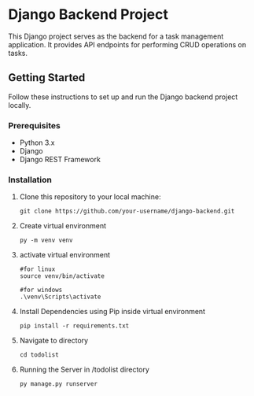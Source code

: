 # Django Backend Project

This Django project serves as the backend for a task management application. It provides API endpoints for performing CRUD operations on tasks.

## Getting Started

Follow these instructions to set up and run the Django backend project locally.

### Prerequisites

- Python 3.x
- Django
- Django REST Framework

### Installation

1. Clone this repository to your local machine:

   ```
   git clone https://github.com/your-username/django-backend.git
   ```

2. Create virtual environment

    ```
    py -m venv venv
    ```

3. activate virtual environment

    ```
    #for linux
    source venv/bin/activate

    #for windows
    .\venv\Scripts\activate
    ```

3. Install Dependencies using Pip inside virtual environment

    ```
    pip install -r requirements.txt
    ```

4. Navigate to directory

    ```
    cd todolist
    ```

5. Running the Server in /todolist directory

    ```
    py manage.py runserver
    ```